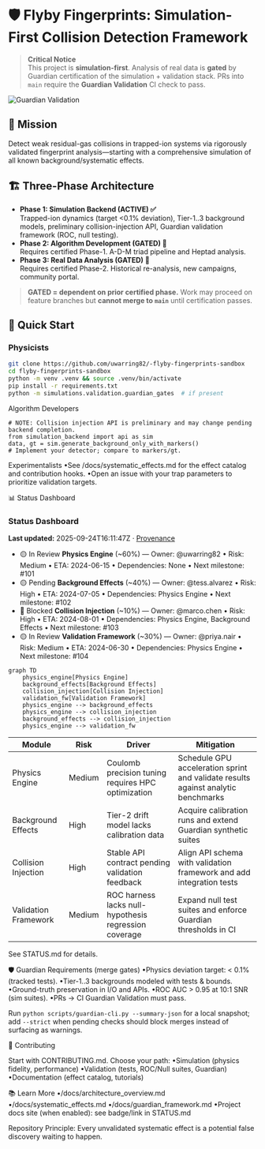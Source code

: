 # 🛡️ Flyby Fingerprints: Simulation-First Collision Detection Framework

> **Critical Notice**  
> This project is **simulation-first**. Analysis of real data is **gated** by Guardian certification of the simulation + validation stack. PRs into `main` require the **Guardian Validation** CI check to pass.

![Guardian Validation](https://github.com/uwarring82/-flyby-fingerprints-sandbox/actions/workflows/guardian-validation.yml/badge.svg)

## 🎯 Mission
Detect weak residual-gas collisions in trapped-ion systems via rigorously validated fingerprint analysis—starting with a comprehensive simulation of all known background/systematic effects.

## 🏗️ Three-Phase Architecture

- **Phase 1: Simulation Backend (ACTIVE) ✅**  
  Trapped-ion dynamics (target <0.1% deviation), Tier-1..3 background models, preliminary collision-injection API, Guardian validation framework (ROC, null testing).
- **Phase 2: Algorithm Development (GATED) 🔗**  
  Requires certified Phase-1. A-D-M triad pipeline and Heptad analysis.
- **Phase 3: Real Data Analysis (GATED) 🔗**  
  Requires certified Phase-2. Historical re-analysis, new campaigns, community portal.

> **GATED = dependent on prior certified phase.** Work may proceed on feature branches but **cannot merge to `main`** until certification passes.

## 🚀 Quick Start

### Physicists
```bash
git clone https://github.com/uwarring82/-flyby-fingerprints-sandbox
cd flyby-fingerprints-sandbox
python -m venv .venv && source .venv/bin/activate
pip install -r requirements.txt
python -m simulations.validation.guardian_gates  # if present
```

Algorithm Developers

```
# NOTE: Collision injection API is preliminary and may change pending backend completion.
from simulation_backend import api as sim
data, gt = sim.generate_background_only_with_markers()
# Implement your detector; compare to markers/gt.
```

Experimentalists
•See /docs/systematic_effects.md for the effect catalog and contribution hooks.
•Open an issue with your trap parameters to prioritize validation targets.

📊 Status Dashboard

<!-- DASHBOARD:BEGIN -->
<!-- (autogenerated, do not edit) -->

### Status Dashboard
**Last updated:** 2025-09-24T16:11:47Z · [Provenance](https://github.com/uwarring82/-flyby-fingerprints-sandbox/actions/runs/17982729142)

- 🟡 In Review **Physics Engine** (~60%) — Owner: @uwarring82 • Risk: Medium • ETA: 2024-06-15 • Dependencies: None • Next milestone: #101
- 🟡 Pending **Background Effects** (~40%) — Owner: @tess.alvarez • Risk: High • ETA: 2024-07-05 • Dependencies: Physics Engine • Next milestone: #102
- 🔴 Blocked **Collision Injection** (~10%) — Owner: @marco.chen • Risk: High • ETA: 2024-08-01 • Dependencies: Physics Engine, Background Effects • Next milestone: #103
- 🟡 In Review **Validation Framework** (~30%) — Owner: @priya.nair • Risk: Medium • ETA: 2024-06-30 • Dependencies: Physics Engine • Next milestone: #104

```mermaid
graph TD
    physics_engine[Physics Engine]
    background_effects[Background Effects]
    collision_injection[Collision Injection]
    validation_fw[Validation Framework]
    physics_engine --> background_effects
    physics_engine --> collision_injection
    background_effects --> collision_injection
    physics_engine --> validation_fw
```

| Module | Risk | Driver | Mitigation |
| --- | --- | --- | --- |
| Physics Engine | Medium | Coulomb precision tuning requires HPC optimization | Schedule GPU acceleration sprint and validate results against analytic benchmarks |
| Background Effects | High | Tier-2 drift model lacks calibration data | Acquire calibration runs and extend Guardian synthetic suites |
| Collision Injection | High | Stable API contract pending validation feedback | Align API schema with validation framework and add integration tests |
| Validation Framework | Medium | ROC harness lacks null-hypothesis regression coverage | Expand null test suites and enforce Guardian thresholds in CI |
<!-- DASHBOARD:END -->

See STATUS.md for details.

🛡️ Guardian Requirements (merge gates)
•Physics deviation target: < 0.1% (tracked tests).
•Tier-1..3 backgrounds modeled with tests & bounds.
•Ground-truth preservation in I/O and APIs.
•ROC AUC > 0.95 at 10:1 SNR (sim suites).
•PRs → CI Guardian Validation must pass.

Run `python scripts/guardian-cli.py --summary-json` for a local snapshot; add
`--strict` when pending checks should block merges instead of surfacing as
warnings.

🤝 Contributing

Start with CONTRIBUTING.md. Choose your path:
•Simulation (physics fidelity, performance)
•Validation (tests, ROC/Null suites, Guardian)
•Documentation (effect catalog, tutorials)

📚 Learn More
•/docs/architecture_overview.md
•/docs/systematic_effects.md
•/docs/guardian_framework.md
•Project docs site (when enabled): see badge/link in STATUS.md

Repository Principle:
Every unvalidated systematic effect is a potential false discovery waiting to happen.
